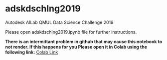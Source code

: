 # adskdschlng2019
Autodesk AILab QMUL Data Science Challenge 2019

Please open adskdschlng2019.ipynb file for further instructions.

**There is an intermittant problem in github that may cause this notebook to not render. If this happens for you Please open it in Colab using the following link:**
[Colab Link](https://colab.research.google.com/github/hoosha/adskdschlng2019/blob/master/adskdschlng2019.ipynb)
